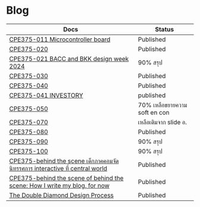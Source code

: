 # Blog

| Docs                                         | Status                        |
| -------------------------------------------- | ----------------------------- |
| [CPE375-011 Microcontroller board](https://github.com/efhai2408/Blog/blob/2863f47c0b4c0bcb4f52fc6be54769b5a94fb44b/CPE375-011_Seeed%20Studio%20XIAO%20nRF52840.md)     | Published                           |
| [CPE375-020](https://github.com/efhai2408/Blog/blob/c7b8e3ddc68f5c3fac5fff95cbc9d80a1932eb8d/CPE375-020%20How%20it%20starts.md)                         | Published                     |
| [CPE375-021 BACC and BKK design week 2024](https://github.com/efhai2408/Blog/blob/23bdf35e6d313d80ffd50097a4d77f8f2ba3aa86/CPE375-021_BACC.md) |               90% สรุป                | 
| [CPE375-030](https://github.com/efhai2408/Blog/blob/0d75209c0f25de08e0e440095e817f1cb3cfc1c8/CPE375-030%20EntertainmentTechnology101.md)                             | Published                      |
| [CPE375-040](https://github.com/efhai2408/Blog/blob/4ad714a7c3a6c36665a35a7acd6049cd015d8176/CPE375-040.md)                              | Published                          |
| [CPE375-041 INVESTORY](https://github.com/efhai2408/Blog/blob/aaefad6b3a4e72f4e912411cc4213ae37518768d/CPE375-041_INVESTORY.md)                     |           published                    |
| [CPE375-050](https://github.com/efhai2408/Blog/blob/822a34dc1baef58eaf34d82021c9de63e0a8e163/CPE375-050.md)                              | 70% เหลือขยายความ soft en con |
| [CPE375-070](https://github.com/efhai2408/Blog/blob/0dd51c47becdd103c1d8c0f75b76fcaaa265720f/CPE375-070.md)                              | เหลือเติมจาก slide อ. |
| [CPE375-080](https://github.com/efhai2408/Blog/blob/5a6037b546cdda9b7330b0fb809b8ff550ed0605/CPE375-080_playVRgames.md)                              | Published               |
| [CPE375-090](https://github.com/efhai2408/Blog/blob/efc3aeb739a627e18a31d5497bb637938412c024/CPE375-090_exhibition-design1.md)                               | 90% สรุป             |
| [CPE375-100](https://github.com/efhai2408/Blog/blob/8b54c6689c87e47e7836d641cf144e471ee76c1a/CPE375-100_exhibition-design2.md) | 90% สรุป |
| [CPE375-behind the scene เด็กภาคคอมจัดนิทรรศการ interactive ที่ central world](https://github.com/efhai2408/Blog/blob/90606fc088b5e183c93c553eaddc1a547001bfed/CPE375-behind%20the%20scene%20%E0%B9%80%E0%B8%94%E0%B9%87%E0%B8%81%E0%B8%A0%E0%B8%B2%E0%B8%84%E0%B8%84%E0%B8%AD%E0%B8%A1%E0%B8%88%E0%B8%B1%E0%B8%94%E0%B8%99%E0%B8%B4%E0%B8%97%E0%B8%A3%E0%B8%A3%E0%B8%A8%E0%B8%81%E0%B8%B2%E0%B8%A3%20interactive%20%E0%B8%97%E0%B8%B5%E0%B9%88%20central%20world.md)   | Published |
| [CPE375-behind the scene of behind the scene: How I write my blog, for now](https://github.com/efhai2408/Blog/blob/86cb0f357eafbb5e4d77cf0ebbd29d9f3f5e318d/CPE375-behind%20the%20scene%20of%20behind%20the%20scene%20How%20I%20write%20my%20blog.md) | Published |
| [The Double Diamond Design Process](https://github.com/efhai2408/Blog/blob/b36cc633873128480298f81e2d8fc9c2a635d65f/The%20Double%20Diamond%20Design%20Process.md) | Published |



